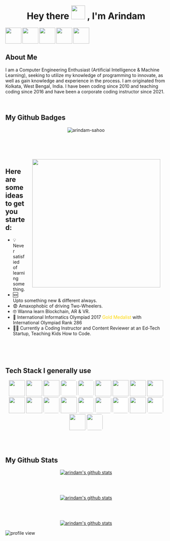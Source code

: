 
<h1 align="center"> Hey there <img src="https://github.com/TheDudeThatCode/TheDudeThatCode/raw/master/Assets/Hi.gif" width="43" style="max-width: 100%;"> , I'm Arindam </h1>

<div align="center">
<a href="https://www.linkedin.com/in/arindam-sahoo/">
  <img align="left" height="50px" src="https://upload.wikimedia.org/wikipedia/commons/thumb/c/ca/LinkedIn_logo_initials.png/640px-LinkedIn_logo_initials.png">
</a>

<a href="https://www.instagram.com/this_is_arin02/">
  <img align="left" height="50px" src="https://upload.wikimedia.org/wikipedia/commons/thumb/a/a5/Instagram_icon.png/2048px-Instagram_icon.png"/>
</a>

<a href="https://telegram.me/this_is_arin02">
  <img align="left" height="50px" src="https://icons-for-free.com/download-icon-media+social+telegram+icon-1320193121598222952_512.png"/>
</a>

<a href="mailto:arindams2002@gmail.com">
  <img align="left" height="50px" src="https://cdn-icons-png.flaticon.com/512/2965/2965306.png"/>
</a>

<a href="https://discord.com/users/715053141820833843" target="blank">
  <img align="left" height="50" src="https://cdn.iconscout.com/icon/free/png-256/discord-2752210-2285027.png"/>
</a>
</div>

<br><br><br>

## About Me
<p>I am a Computer Engineering Enthusiast (Artificial Intelligence & Machine Learning), seeking to utilize my knowledge of programming to innovate, as well as gain knowledge and experience in the process. I am originated from Kolkata, West Bengal, India. I have been coding since 2010 and teaching coding since 2016 and have been a corporate coding instructor since 2021.</p>
<br/>



## My Github Badges
<p align="center"><img src="https://github-profile-trophy.vercel.app/?username=arindam-sahoo" alt="arindam-sahoo" /></p>
<br><br>

<p align="center"><img align="right" src="https://media0.giphy.com/media/qgQUggAC3Pfv687qPC/giphy.gif" style="padding:20px;" width=400></p>
<br/>

## Here are some ideas to get you started:

- 💡 Never satisfied of learning something.
- 🆕 Upto something new & different always.
- 😨 Amaxophobic of driving Two-Wheelers.
- 🤓 Wanna learn Blockchain, AR & VR.
- 🥇 International Informatics Olympiad 2017 <span style="color:gold;">Gold Medalist</span> with International Olympiad Rank 286
- 👨‍🏫 Currently a Coding Instructor and Content Reviewer at an Ed-Tech Startup, Teaching Kids How to Code.

<br><br><br>

## Tech Stack I generally use

<p align="center">
<img src = "https://www.vectorlogo.zone/logos/python/python-icon.svg" height="50"/>
<img src = "https://upload.wikimedia.org/wikipedia/commons/thumb/6/61/HTML5_logo_and_wordmark.svg/640px-HTML5_logo_and_wordmark.svg.png" height="50"/>
<img src = "https://upload.wikimedia.org/wikipedia/commons/thumb/d/d5/CSS3_logo_and_wordmark.svg/1452px-CSS3_logo_and_wordmark.svg.png" height="50"/>
<img src = "https://upload.wikimedia.org/wikipedia/commons/thumb/3/38/Jupyter_logo.svg/1200px-Jupyter_logo.svg.png" style="background-color: white; border-radius: 5px;" height="50">
<img src = "https://upload.wikimedia.org/wikipedia/commons/thumb/6/6a/JavaScript-logo.png/800px-JavaScript-logo.png" style="border-radius: 5px;" height="50"/>
<img src = "https://www.vectorlogo.zone/logos/java/java-icon.svg" height="50"/>
<img src = "https://upload.wikimedia.org/wikipedia/commons/thumb/a/a7/React-icon.svg/2300px-React-icon.svg.png" height="50"/>
<img src = "https://upload.vectorlogo.zone/logos/visualstudio_code/images/0aea25bb-27bb-427f-8d65-f999bf0cba67.svg" height="50"/>
<img src = "https://www.vectorlogo.zone/logos/github/github-icon.svg" height="50"/>
<img src = "https://git-scm.com/images/logos/downloads/Git-Icon-1788C.png" height="50"/>
<img src = "https://upload.wikimedia.org/wikipedia/commons/thumb/b/b2/Bootstrap_logo.svg/2560px-Bootstrap_logo.svg.png" height="50"/>
<img src = "https://upload.wikimedia.org/wikipedia/commons/thumb/d/d5/Tailwind_CSS_Logo.svg/2048px-Tailwind_CSS_Logo.svg.png" style="border-radius: 5px" height="50"/>
<img src = "https://seeklogo.com/images/F/fastapi-logo-541BAA112F-seeklogo.com.png" height="50"/>
<img src = "https://pythonforundergradengineers.com/posts/zappa/images/flask_icon.png" style="background-color: white; border-radius: 5px;" height="50"/>
<img src = "https://img.stackshare.io/service/994/4aGjtNQv.png" style="border-radius: 5px;" height="50"/>
<img src = "https://cdn.iconscout.com/icon/free/png-256/mongodb-5-1175140.png" style = "background-color: white; border-radius: 5px;" height="50"/>
<img src = "https://upload.wikimedia.org/wikipedia/commons/thumb/8/87/Arduino_Logo.svg/2560px-Arduino_Logo.svg.png" height="50"/>
<img src = "https://w.wol.ph/wp-content/uploads/2014/01/jinja2.png" style="background-color: white; border-radius: 5px;" height="50"/>
<img src = "https://www.vectorlogo.zone/logos/getpostman/getpostman-icon.svg" height="50"/>
<img src = "https://www.crummy.com/software/BeautifulSoup/10.1.jpg" style="border-radius: 5px;" height="50"/>
</p>
<br/><br/>

## My Github Stats
<p align="center">
<a href="https://github.com/arindam-sahoo">
 <img align="middle" src="https://github-readme-stats.vercel.app/api?username=arindam-sahoo&show_icons=true&theme=react&line_height=27" alt="arindam's github stats"/>
</a> </p>
</br>
</br>
<p align="center">
<a href="https://github.com/arindam-sahoo">
 <img align="middle" src="https://github-readme-streak-stats.herokuapp.com/?user=arindam-sahoo&theme=react" alt="arindam's github stats"/>
 </a></p>
</br>
</br>
<p align="center">
<a href="https://github.com/arindam-sahoo">
  <img align="middle" src="https://github-readme-stats.vercel.app/api/top-langs/?username=arindam-sahoo&theme=react&hide_langs_below=1&line_height=27" alt="arindam's github stats" />
</a> </p>



<img src="https://gpvc.arturio.dev/arindam-sahoo" alt="profile view" />
